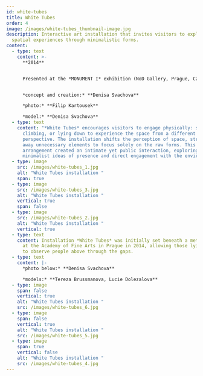 ```yaml
---
id: white-tubes
title: White Tubes
order: 4
image: /images/white-tubes_thumbnail-image.jpg
description: Interactive art installation that invites visitors to explore new
  spatial experiences through minimalistic forms.
content:
  - type: text
    content: >-
      **2014**


      Presented at the *MONUMENT I* exhibition (NoD Gallery, Prague, Czech Republic) in 2015.


      *concept and creation:* **Denisa Svachova**

      *photo:* **Filip Kartousek**

      *model:* **Denisa Svachova**
  - type: text
    content: "*White Tubes* encourages visitors to engage physically: sitting,
      climbing, or lying down to experience the space from a different
      perspective. The installation shifts the perception of space, stripping
      away unnecessary elements to focus solely on the raw forms. This spatial
      arrangement created an intimate yet public interaction, exploring
      minimalist ideas of presence and direct engagement with the environment."
  - type: image
    src: /images/white-tubes_1.jpg
    alt: "White Tubes installation "
    span: true
  - type: image
    src: /images/white-tubes_3.jpg
    alt: "White Tubes installation "
    vertical: true
    span: false
  - type: image
    src: /images/white-tubes_2.jpg
    alt: "White Tubes installation "
    vertical: true
  - type: text
    content: Installation *White Tubes* was initially set beneath a metal staircase
      at the Academy of Fine Arts in Prague in 2014, allowing those lying inside
      to observe people above through the gaps.
  - type: text
    content: |-
      *photo below:* **Denisa Svachova**

      *models:* **Tereza Brussmanova, Lucie Dolezalova**
  - type: image
    span: false
    vertical: true
    alt: "White Tubes installation "
    src: /images/white-tubes_6.jpg
  - type: image
    span: false
    vertical: true
    alt: "White Tubes installation "
    src: /images/white-tubes_5.jpg
  - type: image
    span: true
    vertical: false
    alt: "White Tubes installation "
    src: /images/white-tubes_4.jpg
---
```

